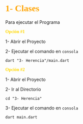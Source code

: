 # <span style="font-family:Papyrus; color: orange">**1- Clases**</span>

Para ejecutar el Programa

<span style="font-family:Papyrus; color: gold">**Opción #1**</span>

1- Abrir el Proyecto

2- Ejecutar el comando en ```consola```
```
dart "3- Herencia"/main.dart
```

<span style="font-family:Papyrus; color: gold">**Opción #2**</span>

1- Abrir el Proyecto

2- Ir al Directorio
```
cd "3- Herencia"
```

3- Ejecutar el comando en ```consola```
```
dart main.dart
```